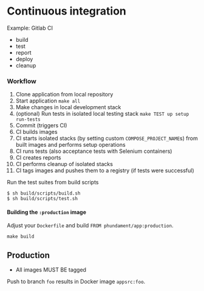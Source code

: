 Continuous integration
======================

Example: Gitlab CI

- build
- test
- report
- deploy
- cleanup

### Workflow

1. Clone application from local repository
2. Start application `make all`
3. Make changes in local development stack
4. (optional) Run tests in isolated local testing stack `make TEST up setup run-tests`
5. Commit (triggers CI)
6. CI builds images
7. CI starts isolated stacks (by setting custom `COMPOSE_PROJECT_NAME`s) from built images and performs setup operations
8. CI runs tests (also acceptance tests with Selenium containers)
9. CI creates reports
10. CI performs cleanup of isolated stacks
11. CI tags images and pushes them to a registry (if tests were successful)


Run the test suites from build scripts

    $ sh build/scripts/build.sh
    $ sh build/scripts/test.sh



#### Building the `:production` image

Adjust your `Dockerfile` and build `FROM phundament/app:production`.

    make build



Production
----------

- All images MUST BE tagged


Push to branch `foo` results in Docker image `appsrc:foo`.